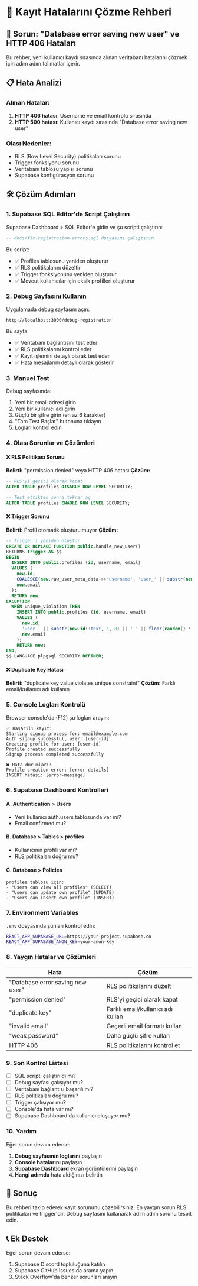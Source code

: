 # 🔧 Kayıt Hatalarını Çözme Rehberi

## 🚨 Sorun: "Database error saving new user" ve HTTP 406 Hataları

Bu rehber, yeni kullanıcı kaydı sırasında alınan veritabanı hatalarını çözmek için adım adım talimatlar içerir.

## 📋 Hata Analizi

### Alınan Hatalar:
1. **HTTP 406 hatası**: Username ve email kontrolü sırasında
2. **HTTP 500 hatası**: Kullanıcı kaydı sırasında "Database error saving new user"

### Olası Nedenler:
- RLS (Row Level Security) politikaları sorunu
- Trigger fonksiyonu sorunu
- Veritabanı tablosu yapısı sorunu
- Supabase konfigürasyon sorunu

## 🛠️ Çözüm Adımları

### 1. **Supabase SQL Editor'de Script Çalıştırın**

Supabase Dashboard > SQL Editor'e gidin ve şu scripti çalıştırın:

```sql
-- docs/fix-registration-errors.sql dosyasını çalıştırın
```

Bu script:
- ✅ Profiles tablosunu yeniden oluşturur
- ✅ RLS politikalarını düzeltir
- ✅ Trigger fonksiyonunu yeniden oluşturur
- ✅ Mevcut kullanıcılar için eksik profilleri oluşturur

### 2. **Debug Sayfasını Kullanın**

Uygulamada debug sayfasını açın:
```
http://localhost:3000/debug-registration
```

Bu sayfa:
- ✅ Veritabanı bağlantısını test eder
- ✅ RLS politikalarını kontrol eder
- ✅ Kayıt işlemini detaylı olarak test eder
- ✅ Hata mesajlarını detaylı olarak gösterir

### 3. **Manuel Test**

Debug sayfasında:
1. Yeni bir email adresi girin
2. Yeni bir kullanıcı adı girin
3. Güçlü bir şifre girin (en az 6 karakter)
4. "Tam Test Başlat" butonuna tıklayın
5. Logları kontrol edin

### 4. **Olası Sorunlar ve Çözümleri**

#### ❌ **RLS Politikası Sorunu**
**Belirti:** "permission denied" veya HTTP 406 hatası
**Çözüm:** 
```sql
-- RLS'yi geçici olarak kapat
ALTER TABLE profiles DISABLE ROW LEVEL SECURITY;

-- Test ettikten sonra tekrar aç
ALTER TABLE profiles ENABLE ROW LEVEL SECURITY;
```

#### ❌ **Trigger Sorunu**
**Belirti:** Profil otomatik oluşturulmuyor
**Çözüm:**
```sql
-- Trigger'ı yeniden oluştur
CREATE OR REPLACE FUNCTION public.handle_new_user()
RETURNS trigger AS $$
BEGIN
  INSERT INTO public.profiles (id, username, email)
  VALUES (
    new.id,
    COALESCE(new.raw_user_meta_data->>'username', 'user_' || substr(new.id::text, 1, 8)),
    new.email
  );
  RETURN new;
EXCEPTION
  WHEN unique_violation THEN
    INSERT INTO public.profiles (id, username, email)
    VALUES (
      new.id,
      'user_' || substr(new.id::text, 1, 8) || '_' || floor(random() * 1000),
      new.email
    );
    RETURN new;
END;
$$ LANGUAGE plpgsql SECURITY DEFINER;
```

#### ❌ **Duplicate Key Hatası**
**Belirti:** "duplicate key value violates unique constraint"
**Çözüm:** Farklı email/kullanıcı adı kullanın

### 5. **Console Logları Kontrolü**

Browser console'da (F12) şu logları arayın:

```
✅ Başarılı kayıt:
Starting signup process for: email@example.com
Auth signup successful, user: [user-id]
Creating profile for user: [user-id]
Profile created successfully
Signup process completed successfully

❌ Hata durumları:
Profile creation error: [error-details]
INSERT hatası: [error-message]
```

### 6. **Supabase Dashboard Kontrolleri**

#### A. **Authentication > Users**
- Yeni kullanıcı auth.users tablosunda var mı?
- Email confirmed mu?

#### B. **Database > Tables > profiles**
- Kullanıcının profili var mı?
- RLS politikaları doğru mu?

#### C. **Database > Policies**
```
profiles tablosu için:
- "Users can view all profiles" (SELECT)
- "Users can update own profile" (UPDATE)  
- "Users can insert own profile" (INSERT)
```

### 7. **Environment Variables**

`.env` dosyasında şunları kontrol edin:
```bash
REACT_APP_SUPABASE_URL=https://your-project.supabase.co
REACT_APP_SUPABASE_ANON_KEY=your-anon-key
```

### 8. **Yaygın Hatalar ve Çözümleri**

| Hata | Çözüm |
|------|-------|
| "Database error saving new user" | RLS politikalarını düzelt |
| "permission denied" | RLS'yi geçici olarak kapat |
| "duplicate key" | Farklı email/kullanıcı adı kullan |
| "invalid email" | Geçerli email formatı kullan |
| "weak password" | Daha güçlü şifre kullan |
| HTTP 406 | RLS politikalarını kontrol et |

### 9. **Son Kontrol Listesi**

- [ ] SQL scripti çalıştırıldı mı?
- [ ] Debug sayfası çalışıyor mu?
- [ ] Veritabanı bağlantısı başarılı mı?
- [ ] RLS politikaları doğru mu?
- [ ] Trigger çalışıyor mu?
- [ ] Console'da hata var mı?
- [ ] Supabase Dashboard'da kullanıcı oluşuyor mu?

### 10. **Yardım**

Eğer sorun devam ederse:

1. **Debug sayfasının loglarını** paylaşın
2. **Console hatalarını** paylaşın
3. **Supabase Dashboard** ekran görüntülerini paylaşın
4. **Hangi adımda** hata aldığınızı belirtin

## 🎯 Sonuç

Bu rehberi takip ederek kayıt sorununu çözebilirsiniz. En yaygın sorun RLS politikaları ve trigger'dır. Debug sayfasını kullanarak adım adım sorunu tespit edin.

## 📞 Ek Destek

Eğer sorun devam ederse:
1. Supabase Discord topluluğuna katılın
2. Supabase GitHub issues'da arama yapın
3. Stack Overflow'da benzer sorunları arayın
